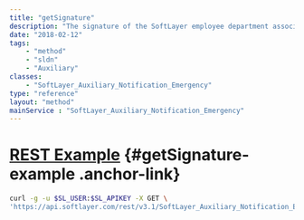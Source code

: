```yaml
---
title: "getSignature"
description: "The signature of the SoftLayer employee department associated with this notification."
date: "2018-02-12"
tags:
    - "method"
    - "sldn"
    - "Auxiliary"
classes:
    - "SoftLayer_Auxiliary_Notification_Emergency"
type: "reference"
layout: "method"
mainService : "SoftLayer_Auxiliary_Notification_Emergency"
---
```


# [REST Example](#getSignature-example) <a href="/article/rest/"><i class="fas fa-question"></i></a> {#getSignature-example .anchor-link} 
```bash
curl -g -u $SL_USER:$SL_APIKEY -X GET \
'https://api.softlayer.com/rest/v3.1/SoftLayer_Auxiliary_Notification_Emergency/{SoftLayer_Auxiliary_Notification_EmergencyID}/getSignature'
```
